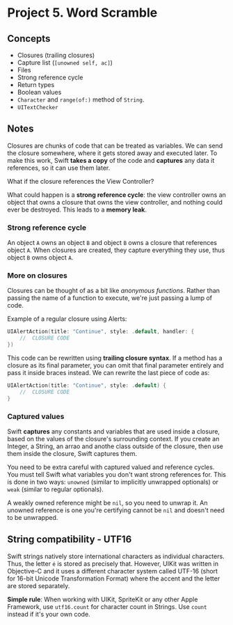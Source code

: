 
# Project 5. Word Scramble

## Concepts

- Closures (trailing closures)
- Capture list (`[unowned self, ac]`)
- Files
- Strong reference cycle
- Return types
- Boolean values
- `Character` and `range(of:)` method of `String`.
- `UITextChecker`

## Notes

Closures are chunks of code that can be treated as variables. We can send the closure somewhere, where it gets stored away and executed later. To make this work, Swift **takes a copy** of the code and **captures** any data it references, so it can use them later.

What if the closure references the View Controller?

What could happen is a **strong reference cycle**: the view controller owns an object that owns a closure that owns the view controller, and nothing could ever be destroyed. This leads to a **memory leak**.

### Strong reference cycle

An object `A` owns an object `B` and object `B` owns a closure that references object `A`. When closures are created, they capture everything they use, thus object `B` owns object `A`.

### More on closures

Closures can be thought of as a bit like *anonymous functions*. Rather than passing the name of a function to execute, we're just passing a lump of code.

Example of a regular closure using Alerts:

```swift
UIAlertAction(title: "Continue", style: .default, handler: {
	//	CLOSURE CODE
})
```

This code can be rewritten using **trailing closure syntax**. If a method has a closure as its final parameter, you can omit that final parameter entirely and pass it inside braces instead. We can rewrite the last piece of code as:

```swift
UIAlertAction(title: "Continue", style: .default) {
	//	CLOSURE CODE
}
```

### Captured values 

Swift **captures** any constants and variables that are used inside a closure, based on the values of the closure's surrounding context. If you create an Integer, a String, an arrao and anothe class outside of the closure, then use them inside the closure, Swift captures them.

You need to be extra careful with captured valued and reference cycles. You must tell Swift what variables you don't want strong references for. This is done in two ways: `unowned` (similar to implicitly unwrapped optionals) or `weak` (similar to regular optionals).

A weakly owned reference might be `nil`, so you need to unwrap it. An unowned reference is one you're certifying cannot be `nil` and doesn't need to be unwrapped. 

## String compatibility - UTF16

Swift strings natively store international characters as individual characters. Thus, the letter `é` is stored as precisely that. However, UIKit was written in Objective-C and it uses a different character system called UTF-16 (short for 16-bit Unicode Transformation Format) where the accent and the letter are stored separately.

**Simple rule**: When working with UIKit, SpriteKit or any other Apple Framework, use `utf16.count` for character count in Strings. Use `count` instead if it's your own code.

